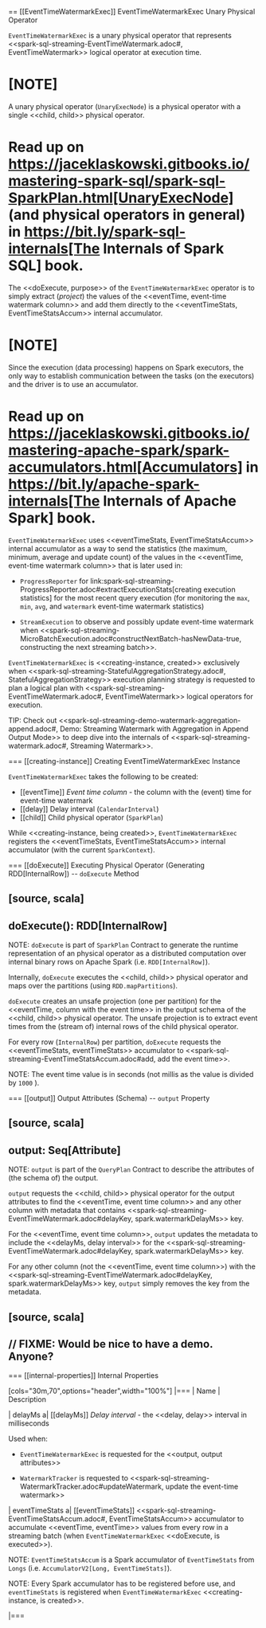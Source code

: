== [[EventTimeWatermarkExec]] EventTimeWatermarkExec Unary Physical Operator

`EventTimeWatermarkExec` is a unary physical operator that represents <<spark-sql-streaming-EventTimeWatermark.adoc#, EventTimeWatermark>> logical operator at execution time.

[NOTE]
====
A unary physical operator (`UnaryExecNode`) is a physical operator with a single <<child, child>> physical operator.

Read up on https://jaceklaskowski.gitbooks.io/mastering-spark-sql/spark-sql-SparkPlan.html[UnaryExecNode] (and physical operators in general) in https://bit.ly/spark-sql-internals[The Internals of Spark SQL] book.
====

The <<doExecute, purpose>> of the `EventTimeWatermarkExec` operator is to simply extract (_project_) the values of the <<eventTime, event-time watermark column>> and add them directly to the <<eventTimeStats, EventTimeStatsAccum>> internal accumulator.

[NOTE]
====
Since the execution (data processing) happens on Spark executors, the only way to establish communication between the tasks (on the executors) and the driver is to use an accumulator.

Read up on https://jaceklaskowski.gitbooks.io/mastering-apache-spark/spark-accumulators.html[Accumulators] in https://bit.ly/apache-spark-internals[The Internals of Apache Spark] book.
====

`EventTimeWatermarkExec` uses <<eventTimeStats, EventTimeStatsAccum>> internal accumulator as a way to send the statistics (the maximum, minimum, average and update count) of the values in the <<eventTime, event-time watermark column>> that is later used in:

* `ProgressReporter` for link:spark-sql-streaming-ProgressReporter.adoc#extractExecutionStats[creating execution statistics] for the most recent query execution (for monitoring the `max`, `min`, `avg`, and `watermark` event-time watermark statistics)

* `StreamExecution` to observe and possibly update event-time watermark when <<spark-sql-streaming-MicroBatchExecution.adoc#constructNextBatch-hasNewData-true, constructing the next streaming batch>>.

`EventTimeWatermarkExec` is <<creating-instance, created>> exclusively when <<spark-sql-streaming-StatefulAggregationStrategy.adoc#, StatefulAggregationStrategy>> execution planning strategy is requested to plan a logical plan with <<spark-sql-streaming-EventTimeWatermark.adoc#, EventTimeWatermark>> logical operators for execution.

TIP: Check out <<spark-sql-streaming-demo-watermark-aggregation-append.adoc#, Demo: Streaming Watermark with Aggregation in Append Output Mode>> to deep dive into the internals of <<spark-sql-streaming-watermark.adoc#, Streaming Watermark>>.

=== [[creating-instance]] Creating EventTimeWatermarkExec Instance

`EventTimeWatermarkExec` takes the following to be created:

* [[eventTime]] *Event time column* - the column with the (event) time for event-time watermark
* [[delay]] Delay interval (`CalendarInterval`)
* [[child]] Child physical operator (`SparkPlan`)

While <<creating-instance, being created>>, `EventTimeWatermarkExec` registers the <<eventTimeStats, EventTimeStatsAccum>> internal accumulator (with the current `SparkContext`).

=== [[doExecute]] Executing Physical Operator (Generating RDD[InternalRow]) -- `doExecute` Method

[source, scala]
----
doExecute(): RDD[InternalRow]
----

NOTE: `doExecute` is part of `SparkPlan` Contract to generate the runtime representation of an physical operator as a distributed computation over internal binary rows on Apache Spark (i.e. `RDD[InternalRow]`).

Internally, `doExecute` executes the <<child, child>> physical operator and maps over the partitions (using `RDD.mapPartitions`).

`doExecute` creates an unsafe projection (one per partition) for the <<eventTime, column with the event time>> in the output schema of the <<child, child>> physical operator. The unsafe projection is to extract event times from the (stream of) internal rows of the child physical operator.

For every row (`InternalRow`) per partition, `doExecute` requests the <<eventTimeStats, eventTimeStats>> accumulator to <<spark-sql-streaming-EventTimeStatsAccum.adoc#add, add the event time>>.

NOTE: The event time value is in seconds (not millis as the value is divided by `1000` ).

=== [[output]] Output Attributes (Schema) -- `output` Property

[source, scala]
----
output: Seq[Attribute]
----

NOTE: `output` is part of the `QueryPlan` Contract to describe the attributes of (the schema of) the output.

`output` requests the <<child, child>> physical operator for the output attributes to find the <<eventTime, event time column>> and any other column with metadata that contains <<spark-sql-streaming-EventTimeWatermark.adoc#delayKey, spark.watermarkDelayMs>> key.

For the <<eventTime, event time column>>, `output` updates the metadata to include the <<delayMs, delay interval>> for the <<spark-sql-streaming-EventTimeWatermark.adoc#delayKey, spark.watermarkDelayMs>> key.

For any other column (not the <<eventTime, event time column>>) with the <<spark-sql-streaming-EventTimeWatermark.adoc#delayKey, spark.watermarkDelayMs>> key, `output` simply removes the key from the metadata.

[source, scala]
----
// FIXME: Would be nice to have a demo. Anyone?
----

=== [[internal-properties]] Internal Properties

[cols="30m,70",options="header",width="100%"]
|===
| Name
| Description

| delayMs
a| [[delayMs]] *Delay interval* - the <<delay, delay>> interval in milliseconds

Used when:

* `EventTimeWatermarkExec` is requested for the <<output, output attributes>>

* `WatermarkTracker` is requested to <<spark-sql-streaming-WatermarkTracker.adoc#updateWatermark, update the event-time watermark>>

| eventTimeStats
a| [[eventTimeStats]] <<spark-sql-streaming-EventTimeStatsAccum.adoc#, EventTimeStatsAccum>> accumulator to accumulate <<eventTime, eventTime>> values from every row in a streaming batch (when `EventTimeWatermarkExec` <<doExecute, is executed>>).

NOTE: `EventTimeStatsAccum` is a Spark accumulator of `EventTimeStats` from `Longs` (i.e. `AccumulatorV2[Long, EventTimeStats]`).

NOTE: Every Spark accumulator has to be registered before use, and `eventTimeStats` is registered when `EventTimeWatermarkExec` <<creating-instance, is created>>.

|===
